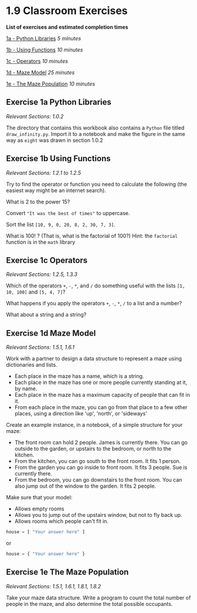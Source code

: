 # 1.9 Classroom Exercises

**List of exercises and estimated completion times**

[1a - Python Libraries](#Exercise-1a-Python-Libraries) *5 minutes*

[1b - Using Functions](#Exercise-1b-Using-Functions) *10 minutes*

[1c - Operators](#Exercise-1c-Operators) *10 minutes*

[1d - Maze Model](#Exercise-1d-Maze-Model) *25 minutes*

[1e - The Maze Population](#Exercise-1e-The-Maze-Population) *10 minutes*


## Exercise 1a Python Libraries
*Relevant Sections: 1.0.2*

The directory that contains this workbook also contains a `Python` file titled `draw_infinity.py`. Import it to a notebook and make the figure in the same way as `eight` was drawn in section 1.0.2

## Exercise 1b Using Functions
*Relevant Sections: 1.2.1 to 1.2.5*

Try to find the operator or function you need to calculate the following (the easiest way might be an internet search).

What is 2 to the power 15?

Convert `"It was the best of times"` to uppercase.

Sort the list `[10, 9, 0, 20, 8, 2, 30, 7, 3]`.

What is 100! ? (That is, what is the factorial of 100?) Hint: the `factorial` function is in the `math` library

## Exercise 1c Operators
*Relevant Sections: 1.2.5, 1.3.3*

Which of the operators `+`, `-`, `*`, and `/` do something useful with the lists `[1, 10, 100]` and `[5, 4, 7]`?

What happens if you apply the operators `+`, `-`, `*`, `/` to a list and a number?

What about a string and a string?

## Exercise 1d Maze Model
*Relevant Sections: 1.5.1, 1.6.1*

Work with a partner to design a data structure to represent a maze using dictionaries and lists.

* Each place in the maze has a name, which is a string.
* Each place in the maze has one or more people currently standing at it, by name.
* Each place in the maze has a maximum capacity of people that can fit in it.
* From each place in the maze, you can go from that place to a few other places, using a direction like 'up', 'north', or 'sideways'

Create an example instance, in a notebook, of a simple structure for your maze:

* The front room can hold 2 people. James is currently there. You can go outside to the garden, or upstairs to the bedroom, or north to the kitchen.
* From the kitchen, you can go south to the front room. It fits 1 person.
* From the garden you can go inside to front room. It fits 3 people. Sue is currently there.
* From the bedroom, you can go downstairs to the front room. You can also jump out of the window to the garden. It fits 2 people.

Make sure that your model:

* Allows empty rooms
* Allows you to jump out of the upstairs window, but not to fly back up.
* Allows rooms which people can't fit in.


```python
house = [ "Your answer here" ]
```
or
```python
house = { "Your answer here" }
```

## Exercise 1e The Maze Population
*Relevant Sections: 1.5.1, 1.6.1, 1.8.1, 1.8.2*

Take your maze data structure. Write a program to count the total number of people in the maze, and also determine the total possible occupants.
